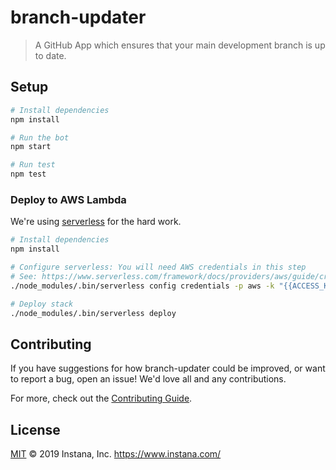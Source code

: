 # branch-updater

> A GitHub App which ensures that your main development branch is up to date.

## Setup

```sh
# Install dependencies
npm install

# Run the bot
npm start

# Run test
npm test
```

### Deploy to AWS Lambda

We're using [serverless](https://www.serverless.com/) for the hard work.

```sh
# Install dependencies
npm install

# Configure serverless: You will need AWS credentials in this step
# See: https://www.serverless.com/framework/docs/providers/aws/guide/credentials/
./node_modules/.bin/serverless config credentials -p aws -k "{{ACCESS_KEY_ID}}" -s "{{SECRET_ACCESS_KEY}}"

# Deploy stack
./node_modules/.bin/serverless deploy
```

## Contributing

If you have suggestions for how branch-updater could be improved, or want to report a bug, open an issue! We'd love all and any contributions.

For more, check out the [Contributing Guide](CONTRIBUTING.md).

## License

[MIT](LICENSE) © 2019 Instana, Inc. https://www.instana.com/
